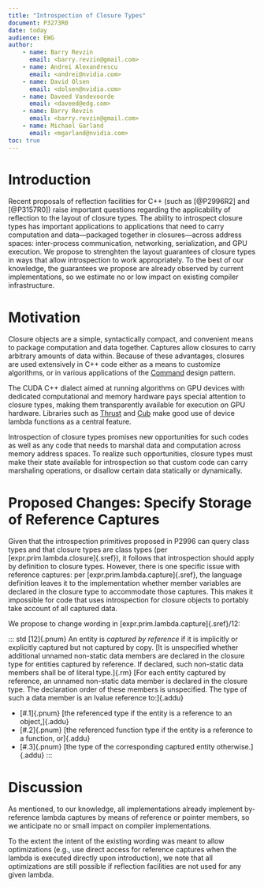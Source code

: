 ```yaml
---
title: "Introspection of Closure Types"
document: P3273R0
date: today
audience: EWG
author:
    - name: Barry Revzin
      email: <barry.revzin@gmail.com>
    - name: Andrei Alexandrescu
      email: <andrei@nvidia.com>
    - name: David Olsen
      email: <dolsen@nvidia.com>
    - name: Daveed Vandevoorde
      email: <daveed@edg.com>
    - name: Barry Revzin
      email: <barry.revzin@gmail.com>
    - name: Michael Garland
      email: <mgarland@nvidia.com>
toc: true
---
```


# Introduction

Recent proposals of reflection facilities for C++ (such as [@P2996R2] and [@P3157R0]) raise important questions regarding the applicability of reflection to the layout of closure types. The ability to introspect closure types has important applications to applications that need to carry computation and data&mdash;packaged together in closures&mdash;across address spaces: inter-process communication, networking, serialization, and GPU execution. We propose to strenghten the layout guarantees of closure types in ways that allow introspection to work appropriately. To the best of our knowledge, the guarantees we propose are already observed by current implementations, so we estimate no or low impact on existing compiler infrastructure.

# Motivation

Closure objects are a simple, syntactically compact, and convenient means to package computation and data together. Captures allow closures to carry arbitrary amounts of data within. Because of these advantages, closures are used extensively in C++ code either as a means to customize algorithms, or in various applications of the [Command](https://en.wikipedia.org/wiki/Command_pattern) design pattern.

The CUDA C++ dialect aimed at running algorithms on GPU devices with dedicated computational and memory hardware pays special attention to closure types, making them transparently available for execution on GPU hardware. Libraries such as [Thrust](https://developer.nvidia.com/thrust) and [Cub](https://docs.nvidia.com/cuda/cub/index.html) make good use of device lambda functions as a central feature.

Introspection of closure types promises new opportunities for such codes as well as any code that needs to marshal data and computation across memory address spaces. To realize such opportunities, closure types must make their state available for introspection so that custom code can carry marshaling operations, or disallow certain data statically or dynamically.

# Proposed Changes: Specify Storage of Reference Captures

Given that the introspection primitives proposed in P2996 can query class types and that closure types are class types (per [expr.prim.lambda.closure]{.sref}), it follows that introspection should apply by definition to closure types. However, there is one specific issue with reference captures: per [expr.prim.lambda.capture]{.sref}, the language definition leaves it to the implementation whether member variables are declared in the closure type to accommodate those captures. This makes it impossible for code that uses introspection for closure objects to portably take account of all captured data.

We propose to change wording in [expr.prim.lambda.capture]{.sref}/12:

::: std
[12]{.pnum} An entity is *captured by reference* if it is implicitly or explicitly captured but not captured by copy. [It is unspecified whether additional unnamed non-static data members are declared in the closure type for entities captured by reference. If declared, such non-static data members shall be of literal type.]{.rm} [For each entity captured by reference, an unnamed non-static data member is declared in the closure type. The declaration order of these members is unspecified. The type of such a data member is an lvalue reference to:]{.addu}

* [#.1]{.pnum} [the referenced type if the entity is a reference to an object,]{.addu}
* [#.2]{.pnum} [the referenced function type if the entity is a reference to a function, or]{.addu}
* [#.3]{.pnum} [the type of the corresponding captured entity otherwise.]{.addu}
:::

# Discussion

As mentioned, to our knowledge, all implementations already implement by-reference lambda captures by means of reference or pointer members, so we anticipate no or small impact on compiler implementations.

To the extent the intent of the existing wording was meant to allow optimizations (e.g., use direct access for reference captures when the lambda is executed directly upon introduction), we note that all optimizations are still possible if reflection facilities are not used for any given lambda.

